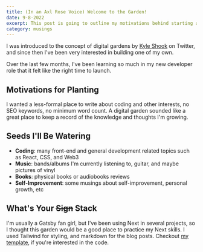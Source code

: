 ```yaml
---
title: (In an Axl Rose Voice) Welcome to the Garden!
date: 9-8-2022
excerpt: This post is going to outline my motivations behind starting a digital garden and the topics I'd like to explore
category: musings
---
```


I was introduced to the concept of digital gardens by [Kyle Shook](https://twitter.com/elyktrix) on Twitter, and since then I've been very interested in building one of my own.

Over the last few months, I've been learning so much in my new developer role that it felt like the right time to launch.

## Motivations for Planting

I wanted a less-formal place to write about coding and other interests, no SEO keywords, no minimum word count. A digital garden sounded like a great place to keep a record of the knowledge and thoughts I'm growing.

## Seeds I'll Be Watering

- **Coding**: many front-end and general development related topics such as React, CSS, and Web3
- **Music**: bands/albums I'm currently listening to, guitar, and maybe pictures of vinyl
- **Books**: physical books or audiobooks reviews
- **Self-Improvement**: some musings about self-improvement, personal growth, etc

## What's Your ~~Sign~~ Stack

I'm usually a Gatsby fan girl, but I've been using Next in several projects, so I thought this garden would be a good place to practice my Next skills. I used Tailwind for styling, and markdown for the blog posts. Checkout [my template](https://github.com/stormcloud266/nextjs-garden-template), if you're interested in the code.
